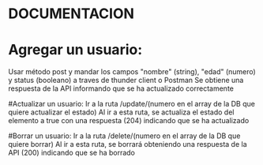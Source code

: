 # DOCUMENTACION
# Agregar un usuario:
Usar método post y mandar los campos "nombre" (string), "edad" (numero) y status (booleano) a traves de thunder client o Postman
Se obtiene una respuesta de la API informando que se ha actualizado correctamente

#Actualizar un usuario:
Ir a la ruta /update/(numero en el array de la DB que quiere actualizar el estado)
Al ir a esta ruta, se actualiza el estado del elemento a true con una respuesta (204) indicando que se ha actualizado

#Borrar un usuario:
Ir a la ruta /delete/(numero en el array de la DB que quiere borrar)
Al ir a esta ruta, se borrará obteniendo una respuesta de la API (200) indicando que se ha borrado

